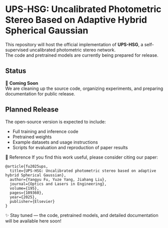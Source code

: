 # UPS-HSG: Uncalibrated Photometric Stereo Based on Adaptive Hybrid Spherical Gaussian

This repository will host the official implementation of **UPS-HSG**, a self-supervised uncalibrated photometric stereo network.  
The code and pretrained models are currently being prepared for release.

## Status
🚧 **Coming Soon**  
We are cleaning up the source code, organizing experiments, and preparing documentation for public release.

## Planned Release
The open-source version is expected to include:
- Full training and inference code
- Pretrained weights
- Example datasets and usage instructions
- Scripts for evaluation and reproduction of paper results


📄 Reference
If you find this work useful, please consider citing our paper:
```
@article{fu2025ups,
  title={UPS-HSG: Uncalibrated photometric stereo based on adaptive hybrid Spherical Gaussian},
  author={Yangyu Fu, Yuze Yang, Jiahang Liu},
  journal={Optics and Lasers in Engineering},
  volume={195},
  pages={109360},
  year={2025},
  publisher={Elsevier}
}

```

✨ Stay tuned — the code, pretrained models, and detailed documentation will be available here soon!
